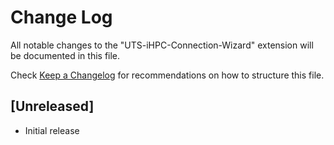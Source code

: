 # Change Log

All notable changes to the "UTS-iHPC-Connection-Wizard" extension will be documented in this file.

Check [Keep a Changelog](http://keepachangelog.com/) for recommendations on how to structure this file.

## [Unreleased]

- Initial release